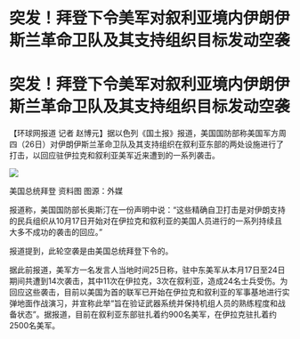 # 突发！拜登下令美军对叙利亚境内伊朗伊斯兰革命卫队及其支持组织目标发动空袭

# 突发！拜登下令美军对叙利亚境内伊朗伊斯兰革命卫队及其支持组织目标发动空袭

【环球网报道 记者
赵博元】据以色列《国土报》报道，美国国防部称美国军方周四（26日）对伊朗伊斯兰革命卫队及其支持组织在叙利亚东部的两处设施进行了打击，以回应驻伊拉克和叙利亚美军近来遭到的一系列袭击。

![](https://inews.gtimg.com/om_bt/OCkk4HNtv9HbA_SgRn6fsgHG5L59OvO0_Huy7FDBjNJTIAA/1000)

美国总统拜登 资料图 图源：外媒

报道称，美国国防部长奥斯汀在一份声明中说：“这些精确自卫打击是对伊朗支持的民兵组织从10月17日开始对在伊拉克和叙利亚的美国人员进行的一系列持续且大多不成功的袭击的回应。”

报道提到，此轮空袭是由美国总统拜登下令的。

据此前报道，美军方一名发言人当地时间25日称，驻中东美军从本月17日至24日期间共遭到14次袭击，其中11次在伊拉克，3次在叙利亚，造成24名士兵受伤。为回应这些袭击，目前以美国为首的联军已开始在伊拉克和叙利亚的军事基地进行实弹地面作战演习，并宣称此举“旨在验证武器系统并保持机组人员的熟练程度和战备状态”。据报道，目前在叙利亚东部驻扎着约900名美军，在伊拉克驻扎着约2500名美军。

